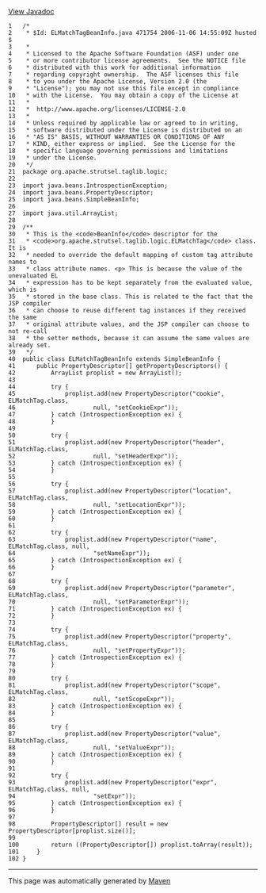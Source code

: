 [View Javadoc](../../../../../../apidocs/org/apache/strutsel/taglib/logic/ELMatchTagBeanInfo.html.md)


    1   /*
    2    * $Id: ELMatchTagBeanInfo.java 471754 2006-11-06 14:55:09Z husted $
    3    *
    4    * Licensed to the Apache Software Foundation (ASF) under one
    5    * or more contributor license agreements.  See the NOTICE file
    6    * distributed with this work for additional information
    7    * regarding copyright ownership.  The ASF licenses this file
    8    * to you under the Apache License, Version 2.0 (the
    9    * "License"); you may not use this file except in compliance
    10   * with the License.  You may obtain a copy of the License at
    11   *
    12   *  http://www.apache.org/licenses/LICENSE-2.0
    13   *
    14   * Unless required by applicable law or agreed to in writing,
    15   * software distributed under the License is distributed on an
    16   * "AS IS" BASIS, WITHOUT WARRANTIES OR CONDITIONS OF ANY
    17   * KIND, either express or implied.  See the License for the
    18   * specific language governing permissions and limitations
    19   * under the License.
    20   */
    21  package org.apache.strutsel.taglib.logic;
    22  
    23  import java.beans.IntrospectionException;
    24  import java.beans.PropertyDescriptor;
    25  import java.beans.SimpleBeanInfo;
    26  
    27  import java.util.ArrayList;
    28  
    29  /**
    30   * This is the <code>BeanInfo</code> descriptor for the
    31   * <code>org.apache.strutsel.taglib.logic.ELMatchTag</code> class.  It is
    32   * needed to override the default mapping of custom tag attribute names to
    33   * class attribute names. <p> This is because the value of the unevaluated EL
    34   * expression has to be kept separately from the evaluated value, which is
    35   * stored in the base class. This is related to the fact that the JSP compiler
    36   * can choose to reuse different tag instances if they received the same
    37   * original attribute values, and the JSP compiler can choose to not re-call
    38   * the setter methods, because it can assume the same values are already set.
    39   */
    40  public class ELMatchTagBeanInfo extends SimpleBeanInfo {
    41      public PropertyDescriptor[] getPropertyDescriptors() {
    42          ArrayList proplist = new ArrayList();
    43  
    44          try {
    45              proplist.add(new PropertyDescriptor("cookie", ELMatchTag.class,
    46                      null, "setCookieExpr"));
    47          } catch (IntrospectionException ex) {
    48          }
    49  
    50          try {
    51              proplist.add(new PropertyDescriptor("header", ELMatchTag.class,
    52                      null, "setHeaderExpr"));
    53          } catch (IntrospectionException ex) {
    54          }
    55  
    56          try {
    57              proplist.add(new PropertyDescriptor("location", ELMatchTag.class,
    58                      null, "setLocationExpr"));
    59          } catch (IntrospectionException ex) {
    60          }
    61  
    62          try {
    63              proplist.add(new PropertyDescriptor("name", ELMatchTag.class, null,
    64                      "setNameExpr"));
    65          } catch (IntrospectionException ex) {
    66          }
    67  
    68          try {
    69              proplist.add(new PropertyDescriptor("parameter", ELMatchTag.class,
    70                      null, "setParameterExpr"));
    71          } catch (IntrospectionException ex) {
    72          }
    73  
    74          try {
    75              proplist.add(new PropertyDescriptor("property", ELMatchTag.class,
    76                      null, "setPropertyExpr"));
    77          } catch (IntrospectionException ex) {
    78          }
    79  
    80          try {
    81              proplist.add(new PropertyDescriptor("scope", ELMatchTag.class,
    82                      null, "setScopeExpr"));
    83          } catch (IntrospectionException ex) {
    84          }
    85  
    86          try {
    87              proplist.add(new PropertyDescriptor("value", ELMatchTag.class,
    88                      null, "setValueExpr"));
    89          } catch (IntrospectionException ex) {
    90          }
    91  
    92          try {
    93              proplist.add(new PropertyDescriptor("expr", ELMatchTag.class, null,
    94                      "setExpr"));
    95          } catch (IntrospectionException ex) {
    96          }
    97  
    98          PropertyDescriptor[] result = new PropertyDescriptor[proplist.size()];
    99  
    100         return ((PropertyDescriptor[]) proplist.toArray(result));
    101     }
    102 }

------------------------------------------------------------------------

This page was automatically generated by [Maven](http://maven.apache.org/)
